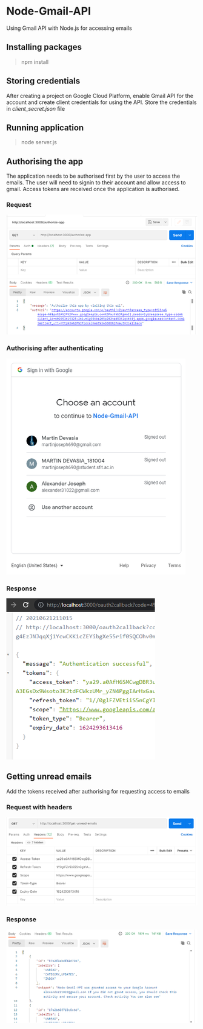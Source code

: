 # Node-Gmail-API
Using Gmail API with Node.js for accessing emails

## Installing packages
> npm install

## Storing credentials
After creating a project on Google Cloud Platform, enable Gmail API for the account and create client credentials for using the API. Store the credentials in *client_secret.json* file

## Running application
> node server.js

## Authorising the app
The application needs to be authorised first by the user to access the emails. The user will need to signin to their account and allow access to gmail. Access tokens are received once the application is authorised.

### Request
![Authorise](screenshots/authorize.PNG)

### Authorising after authenticating
![Authenticate](screenshots/authenticate.PNG)

### Response
![Tokens](screenshots/oauth2callback.PNG)

## Getting unread emails
Add the tokens received after authorising for requesting access to emails

### Request with headers
![Requestwithtoken](screenshots/getemailsrequestheader.PNG)

### Response
![Emails](screenshots/getemailsresponse.PNG)
